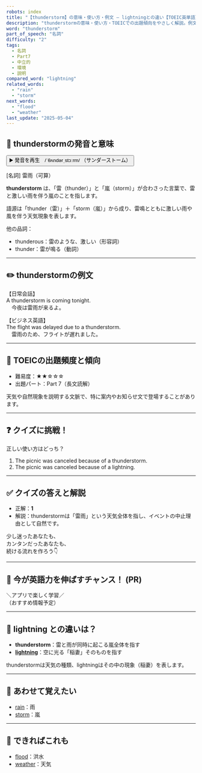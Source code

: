 ```yaml
---
robots: index
title: "【thunderstorm】の意味・使い方・例文 ― lightningとの違い【TOEIC英単語】"
description: "thunderstormの意味・使い方・TOEICでの出題傾向をやさしく解説。例文・クイズ付きでlightningとの違いもわかりやすく学べます。"
word: "thunderstorm"
part_of_speech: "名詞"
difficulty: "2"
tags:
  - 名詞
  - Part7
  - 中立的
  - 環境
  - 説明
compared_word: "lightning"
related_words:
  - "rain"
  - "storm"
next_words:
  - "flood"
  - "weather"
last_update: "2025-05-04"
---
```


## 🔰 thunderstormの発音と意味

<button class="play-audio" onclick="playTTS('thunderstorm')">
  <span class="play-audio-main">
    ▶️ 発音を再生　/ˈθʌndərˌstɔːrm/
  </span>
  <span class="play-audio-sub">
    （サンダーストーム）
  </span>
</button>

[名詞] 雷雨（可算）

**thunderstorm** は、「雷（thunder）」と「嵐（storm）」が合わさった言葉で、雷と激しい雨を伴う嵐のことを指します。

語源は「thunder（雷）」＋「storm（嵐）」から成り、雷鳴とともに激しい雨や風を伴う天気現象を表します。

他の品詞：  
- thunderous：雷のような、激しい（形容詞）
- thunder：雷が鳴る（動詞）

---

## ✏️ thunderstormの例文

【日常会話】  
A thunderstorm is coming tonight.  
　今夜は雷雨が来るよ。

【ビジネス英語】  
The flight was delayed due to a thunderstorm.  
　雷雨のため、フライトが遅れました。

---

## 🎯 TOEICの出題頻度と傾向

- 難易度：★★☆☆☆
- 出題パート：Part 7（長文読解）

天気や自然現象を説明する文脈で、特に案内やお知らせ文で登場することがあります。

---

## ❓ クイズに挑戦！

正しい使い方はどっち？

1. The picnic was canceled because of a thunderstorm.  
2. The picnic was canceled because of a lightning.

---

## ✅ クイズの答えと解説

- 正解：**1**
- 解説：thunderstormは「雷雨」という天気全体を指し、イベントの中止理由として自然です。

少し迷ったあなたも、  
カンタンだったあなたも、  
続ける流れを作ろう👇️

---

## 🚀 今が英語力を伸ばすチャンス！ (PR)

<div class="info-center">
＼アプリで楽しく学習／<br>  
（おすすめ情報予定）
</div>

---

## 🤔  lightning との違いは？

- **thunderstorm**：雷と雨が同時に起こる嵐全体を指す
- **[lightning](/lightning)**：空に光る「稲妻」そのものを指す

thunderstormは天気の種類、lightningはその中の現象（稲妻）を表します。

---

## 🧩 あわせて覚えたい

- [rain](/rain)：雨
- [storm](/storm)：嵐

---

## 📖 できればこれも

- [flood](/flood)：洪水
- [weather](/weather)：天気

<!-- cvid: aid26_bid16 -->

